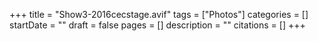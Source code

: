 +++
title = "Show3-2016cecstage.avif"
tags = ["Photos"]
categories = []
startDate = ""
draft = false
pages = []
description = ""
citations = []
+++
